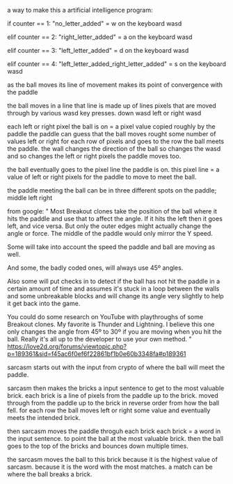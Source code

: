 a way to make this a artificial intelligence program:



if counter == 1: "no_letter_added"
= w on the keyboard wasd


elif counter == 2: "right_letter_added"
= a on the keyboard wasd


elif counter == 3: "left_letter_added"
= d on the keyboard wasd


elif counter == 4: "left_letter_added_right_letter_added"
= s on the keyboard wasd


as the ball moves its line of movement makes its point of convergence with the paddle


the ball moves in a line that line is made up of lines pixels that are moved through by various wasd key presses.
down wasd
left or right wasd


each left or right pixel the ball is on = a pixel value copied roughly by the paddle
the paddle can guess that the ball moves rought some number of values left or right for each row of pixels and goes to the row the ball meets the paddle.
the wall changes the direction of the ball so changes the wasd and so changes the left or right pixels the paddle moves too.


the ball eventually goes to the pixel line the paddle is on.
this pixel line = a value of left or right pixels for the paddle to move to meet the ball.


the paddle meeting the ball can be in three different spots on the paddle;
middle
left
right


from google:
"
Most Breakout clones take the position of the ball where it hits the paddle and use that to affect the angle. If it hits the left then it goes left, and vice versa. But only the outer edges might actually change the angle or force. The middle of the paddle would only mirror the Y speed.


Some will take into account the speed the paddle and ball are moving as well.


And some, the badly coded ones, will always use 45º angles.


Also some will put checks in to detect if the ball has not hit the paddle in a certain amount of time and assumes it's stuck in a loop between the walls and some unbreakable blocks and will change its angle very slightly to help it get back into the game.


You could do some research on YouTube with playthroughs of some Breakout clones. My favorite is Thunder and Lightning. I believe this one only changes the angle from 45º to 30º if you are moving when you hit the ball. Really it's all up to the developer to use your own method.
"
https://love2d.org/forums/viewtopic.php?p=189361&sid=f45ac6f0ef6f22861bf1b0e60b3348fa#p189361


sarcasm starts out with the input from crypto of where the ball will meet the paddle.


sarcasm then makes the bricks a input sentence to get to the most valuable brick.
each brick is a line of pixels from the paddle up to the brick.
moved through from the paddle up to the brick in reverse order from how the ball fell.
for each row the ball moves left or right some value and eventually meets the intended brick.


then sarcasm moves the paddle throguh each brick each brick = a word in the input sentence.
to point the ball at the most valuable brick.
then the ball goes to the top of the bricks and bounces down multiple times.


the sarcasm moves the ball to this brick because it is the highest value of sarcasm.
because it is the word with the most matches.
a match can be where the ball breaks a brick.
